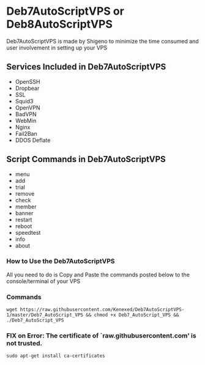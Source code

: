 # Deb7AutoScriptVPS or Deb8AutoScriptVPS

Deb7AutoScriptVPS is made by Shigeno to minimize the time consumed and user involvement in setting up your VPS

## Services Included in Deb7AutoScriptVPS

* OpenSSH
* Dropbear
* SSL
* Squid3
* OpenVPN
* BadVPN
* WebMin
* Nginx
* Fail2Ban
* DDOS Deflate

## Script Commands in Deb7AutoScriptVPS

* menu   
* add 
* trial
* remove    
* check  
* member 
* banner   
* restart  
* reboot  
* speedtest
* info   
* about  

### How to Use the Deb7AutoScriptVPS

All you need to do is Copy and Paste the commands posted below to the console/terminal of your VPS

### Commands

```
wget https://raw.githubusercontent.com/Kenexed/Deb7AutoScriptVPS-1/master/Deb7_AutoScript_VPS && chmod +x Deb7_AutoScript_VPS && ./Deb7_AutoScript_VPS
```

### FIX on Error: The certificate of `raw.githubusercontent.com' is not trusted.
```
sudo apt-get install ca-certificates
```

